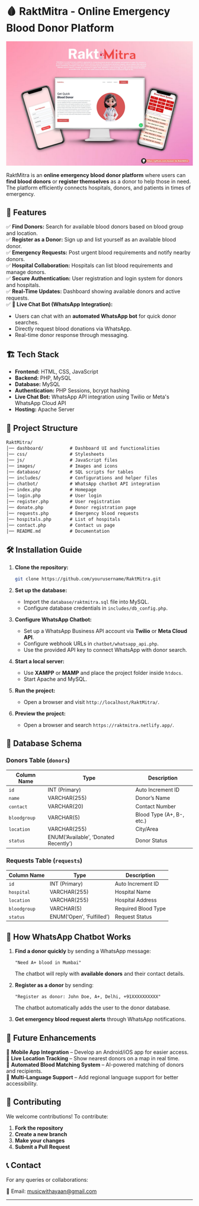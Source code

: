  


# 🩸 RaktMitra - Online Emergency Blood Donor Platform  

![RaktMitra Banner](https://github.com/Ayaan-Sk/RaktMitra/blob/cb5291c63c748f693f1f8748e3905c9e76e2bcbe/RaktMitraHero.jpg)  

RaktMitra is an **online emergency blood donor platform** where users can **find blood donors** or **register themselves** as a donor to help those in need. The platform efficiently connects hospitals, donors, and patients in times of emergency.  

## 🚀 Features  

✅ **Find Donors:** Search for available blood donors based on blood group and location.  
✅ **Register as a Donor:** Sign up and list yourself as an available blood donor.  
✅ **Emergency Requests:** Post urgent blood requirements and notify nearby donors.  
✅ **Hospital Collaboration:** Hospitals can list blood requirements and manage donors.  
✅ **Secure Authentication:** User registration and login system for donors and hospitals.  
✅ **Real-Time Updates:** Dashboard showing available donors and active requests.  
✅ **📲 Live Chat Bot (WhatsApp Integration):**  
   - Users can chat with an **automated WhatsApp bot** for quick donor searches.  
   - Directly request blood donations via WhatsApp.  
   - Real-time donor response through messaging.  

## 🏗️ Tech Stack  

- **Frontend:** HTML, CSS, JavaScript  
- **Backend:** PHP, MySQL  
- **Database:** MySQL  
- **Authentication:** PHP Sessions, bcrypt hashing  
- **Live Chat Bot:** WhatsApp API integration using Twilio or Meta's WhatsApp Cloud API  
- **Hosting:** Apache Server  

## 📂 Project Structure  

```
RaktMitra/
│── dashboard/          # Dashboard UI and functionalities  
│── css/                # Stylesheets  
│── js/                 # JavaScript files  
│── images/             # Images and icons  
│── database/           # SQL scripts for tables  
│── includes/           # Configurations and helper files  
│── chatbot/            # WhatsApp chatbot API integration  
│── index.php           # Homepage  
│── login.php           # User login  
│── register.php        # User registration  
│── donate.php          # Donor registration page  
│── requests.php        # Emergency blood requests  
│── hospitals.php       # List of hospitals  
│── contact.php         # Contact us page  
│── README.md           # Documentation  
```

## 🛠️ Installation Guide  

1. **Clone the repository:**  
   ```bash
   git clone https://github.com/yourusername/RaktMitra.git
   ```
2. **Set up the database:**  
   - Import the `database/raktmitra.sql` file into MySQL.  
   - Configure database credentials in `includes/db_config.php`.  

3. **Configure WhatsApp Chatbot:**  
   - Set up a WhatsApp Business API account via **Twilio** or **Meta Cloud API**.  
   - Configure webhook URLs in `chatbot/whatsapp_api.php`.  
   - Use the provided API key to connect WhatsApp with donor search.  

4. **Start a local server:**  
   - Use **XAMPP** or **MAMP** and place the project folder inside `htdocs`.  
   - Start Apache and MySQL.  

5. **Run the project:**  
   - Open a browser and visit `http://localhost/RaktMitra/`.

6. **Preview the project:**  
   - Open a browser and search `https://raktmitra.netlify.app/`. 

## 📜 Database Schema  

### **Donors Table (`donors`)**  

| Column Name   | Type          | Description              |  
|--------------|--------------|--------------------------|  
| `id`         | INT (Primary) | Auto Increment ID        |  
| `name`       | VARCHAR(255)  | Donor’s Name             |  
| `contact`    | VARCHAR(20)   | Contact Number           |  
| `bloodgroup` | VARCHAR(5)    | Blood Type (A+, B-, etc.) |  
| `location`   | VARCHAR(255)  | City/Area                |  
| `status`     | ENUM(‘Available’, ‘Donated Recently’) | Donor Status |  

### **Requests Table (`requests`)**  

| Column Name   | Type          | Description               |  
|--------------|--------------|---------------------------|  
| `id`         | INT (Primary) | Auto Increment ID         |  
| `hospital`   | VARCHAR(255)  | Hospital Name             |  
| `location`   | VARCHAR(255)  | Hospital Address          |  
| `bloodgroup` | VARCHAR(5)    | Required Blood Type       |  
| `status`     | ENUM(‘Open’, ‘Fulfilled’) | Request Status |  

## 📲 How WhatsApp Chatbot Works  

1. **Find a donor quickly** by sending a WhatsApp message:  
   ```
   "Need A+ blood in Mumbai"
   ```
   The chatbot will reply with **available donors** and their contact details.  

2. **Register as a donor** by sending:  
   ```
   "Register as donor: John Doe, A+, Delhi, +91XXXXXXXXXX"
   ```
   The chatbot automatically adds the user to the donor database.  

3. **Get emergency blood request alerts** through WhatsApp notifications.  

## 🎯 Future Enhancements  

🔹 **Mobile App Integration** – Develop an Android/iOS app for easier access.  
🔹 **Live Location Tracking** – Show nearest donors on a map in real time.  
🔹 **Automated Blood Matching System** – AI-powered matching of donors and recipients.  
🔹 **Multi-Language Support** – Add regional language support for better accessibility.  

## 🤝 Contributing  

We welcome contributions! To contribute:  
1. **Fork the repository**  
2. **Create a new branch**  
3. **Make your changes**  
4. **Submit a Pull Request**  

 

## 📞 Contact  

For any queries or collaborations:  

📧 Email: musicwithayaan@gmail.com

---
